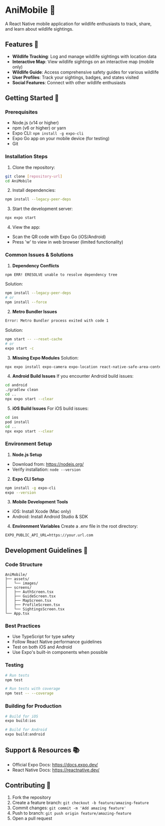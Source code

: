 # AniMobile 🦁

A React Native mobile application for wildlife enthusiasts to track, share, and learn about wildlife sightings.

## Features 🌟

- **Wildlife Tracking**: Log and manage wildlife sightings with location data
- **Interactive Map**: View wildlife sightings on an interactive map (mobile only)
- **Wildlife Guide**: Access comprehensive safety guides for various wildlife
- **User Profiles**: Track your sightings, badges, and states visited
- **Social Features**: Connect with other wildlife enthusiasts

## Getting Started 🚀

### Prerequisites

- Node.js (v14 or higher)
- npm (v6 or higher) or yarn
- Expo CLI: `npm install -g expo-cli`
- Expo Go app on your mobile device (for testing)
- Git

### Installation Steps

1. Clone the repository:
```bash
git clone [repository-url]
cd AniMobile
```

2. Install dependencies:
```bash
npm install --legacy-peer-deps
```

3. Start the development server:
```bash
npx expo start
```

4. View the app:
- Scan the QR code with Expo Go (iOS/Android)
- Press 'w' to view in web browser (limited functionality)

### Common Issues & Solutions

1. **Dependency Conflicts**
```bash
npm ERR! ERESOLVE unable to resolve dependency tree
```
Solution:
```bash
npm install --legacy-peer-deps
# or
npm install --force
```

2. **Metro Bundler Issues**
```bash
Error: Metro Bundler process exited with code 1
```
Solution:
```bash
npm start -- --reset-cache
# or
expo start -c
```

3. **Missing Expo Modules**
Solution:
```bash
npx expo install expo-camera expo-location react-native-safe-area-context @react-navigation/native @react-navigation/bottom-tabs
```

4. **Android Build Issues**
If you encounter Android build issues:
```bash
cd android
./gradlew clean
cd ..
npx expo start --clear
```

5. **iOS Build Issues**
For iOS build issues:
```bash
cd ios
pod install
cd ..
npx expo start --clear
```

### Environment Setup

1. **Node.js Setup**
- Download from: https://nodejs.org/
- Verify installation: `node --version`

2. **Expo CLI Setup**
```bash
npm install -g expo-cli
expo --version
```

3. **Mobile Development Tools**
- iOS: Install Xcode (Mac only)
- Android: Install Android Studio & SDK

4. **Environment Variables**
Create a .env file in the root directory:
```
EXPO_PUBLIC_API_URL=https://your.url.com
```

## Development Guidelines 📝

### Code Structure
```
AniMobile/
├── assets/
│   └── images/
├── screens/
│   ├── AuthScreen.tsx
│   ├── GuideScreen.tsx
│   ├── MapScreen.tsx
│   ├── ProfileScreen.tsx
│   └── SightingsScreen.tsx
└── App.tsx
```

### Best Practices
- Use TypeScript for type safety
- Follow React Native performance guidelines
- Test on both iOS and Android
- Use Expo's built-in components when possible

### Testing
```bash
# Run tests
npm test

# Run tests with coverage
npm test -- --coverage
```

### Building for Production
```bash
# Build for iOS
expo build:ios

# Build for Android
expo build:android
```

## Support & Resources 📚

- Official Expo Docs: https://docs.expo.dev/
- React Native Docs: https://reactnative.dev/

## Contributing 🤝

1. Fork the repository
2. Create a feature branch: `git checkout -b feature/amazing-feature`
3. Commit changes: `git commit -m 'Add amazing feature'`
4. Push to branch: `git push origin feature/amazing-feature`
5. Open a pull request

